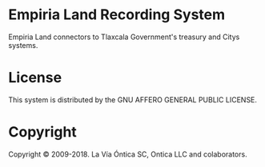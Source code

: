 ﻿# Empiria Land Recording System

Empiria Land connectors to Tlaxcala Government's treasury and Citys systems.

# License

This system is distributed by the GNU AFFERO GENERAL PUBLIC LICENSE.

# Copyright

Copyright © 2009-2018. La Vía Óntica SC, Ontica LLC and colaborators.

